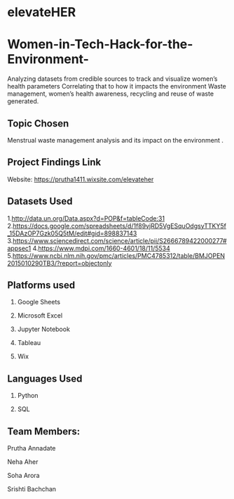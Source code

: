 # elevateHER
# Women-in-Tech-Hack-for-the-Environment-
Analyzing datasets from credible sources to track and visualize women’s health parameters  Correlating that to how it impacts the environment  Waste management, women’s health awareness, recycling and reuse of waste generated. 

## Topic Chosen

Menstrual waste management  analysis and its impact on the environment .

## Project Findings Link
Website: https://prutha1411.wixsite.com/elevateher 

## Datasets Used

1.http://data.un.org/Data.aspx?d=POP&f=tableCode:31
2.https://docs.google.com/spreadsheets/d/1f89vjRD5VgESquOdgsyTTKY5f_15DAzOP7Gzk05Q5tM/edit#gid=898837143
3.https://www.sciencedirect.com/science/article/pii/S2666789422000277#appsec1
4.https://www.mdpi.com/1660-4601/18/11/5534
5.https://www.ncbi.nlm.nih.gov/pmc/articles/PMC4785312/table/BMJOPEN2015010290TB3/?report=objectonly

## Platforms used 
1. Google Sheets 

2. Microsoft Excel 

3. Jupyter Notebook 

4. Tableau 

5. Wix 

## Languages Used 

1. Python

2. SQL 


## Team Members: 
Prutha Annadate 

Neha Aher 

Soha Arora 

Srishti Bachchan 







